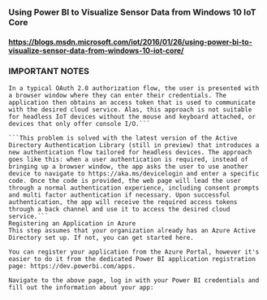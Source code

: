 ### Using Power BI to Visualize Sensor Data from Windows 10 IoT Core
#### https://blogs.msdn.microsoft.com/iot/2016/01/26/using-power-bi-to-visualize-sensor-data-from-windows-10-iot-core/

### IMPORTANT NOTES

```Authenticating a Headless Device
In a typical OAuth 2.0 authorization flow, the user is presented with a browser window where they can enter their credentials. The application then obtains an access token that is used to communicate with the desired cloud service. Alas, this approach is not suitable for headless IoT devices without the mouse and keyboard attached, or devices that only offer console I/O.```

```This problem is solved with the latest version of the Active Directory Authentication Library (still in preview) that introduces a new authentication flow tailored for headless devices. The approach goes like this: when a user authentication is required, instead of bringing up a browser window, the app asks the user to use another device to navigate to https://aka.ms/devicelogin and enter a specific code. Once the code is provided, the web page will lead the user through a normal authentication experience, including consent prompts and multi factor authentication if necessary. Upon successful authentication, the app will receive the required access tokens through a back channel and use it to access the desired cloud service.```
Registering an Application in Azure
This step assumes that your organization already has an Azure Active Directory set up. If not, you can get started here.

You can register your application from the Azure Portal, however it's easier to do it from the dedicated Power BI application registration page: https://dev.powerbi.com/apps.

Navigate to the above page, log in with your Power BI credentials and fill out the information about your app:
